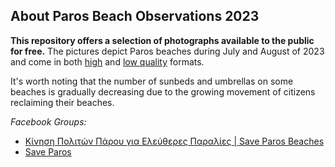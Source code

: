 ## About Paros Beach Observations 2023

**This repository offers a selection of photographs available to the public for free.** The pictures depict Paros beaches during July and August of 2023 and come in both [high](https://github.com/digitalparos/paros-beach-observations-2023/tree/main/photos-hq) and [low quality](https://github.com/digitalparos/paros-beach-observations-2023/tree/main/photos-lq) formats.

It's worth noting that the number of sunbeds and umbrellas on some beaches is gradually decreasing due to the growing movement of citizens reclaiming their beaches.

_Facebook Groups:_
- [Κίνηση Πολιτών Πάρου για Ελεύθερες Παραλίες | Save Paros Beaches](https://www.facebook.com/groups/685990379615823)
- [Save Paros](https://www.facebook.com/groups/saveparosisland)
